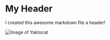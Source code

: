 # My Header #
I created this awesome markdown file a header!

![Image of Yaktocat](https://octodex.github.com/images/yaktocat.png)
